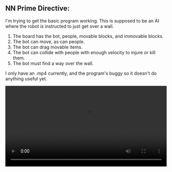 ## NN Prime Directive:

I'm trying to get the basic program working.
This is supposed to be an AI where the robot is instructed to
just get over a wall.

1. The board has the bot, people, movable blocks, and immovable blocks.
1. The bot can move, as can people.
1. The bot can drag movable items.
1. The bot can collide with people with enough velocity to injure or kill them.
1. The bot must find a way over the wall.

I only have an .mp4 currently, and the program's buggy so it doesn't do anything
useful yet.

<video style="width:100%; height:auto; display:block" autoplay controls loop="loop">
 <source src="vid/screencap.mp4" type="video/mp4" />
</video>
